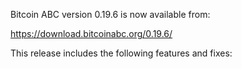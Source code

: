 Bitcoin ABC version 0.19.6 is now available from:

  <https://download.bitcoinabc.org/0.19.6/>

This release includes the following features and fixes:

